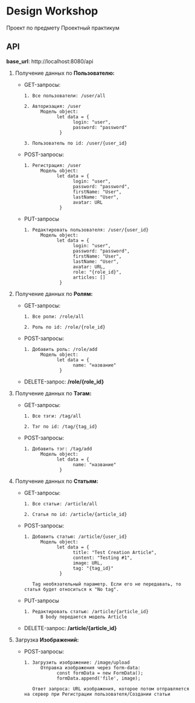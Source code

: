 # Design Workshop
Проект по предмету Проектный практикум


## API

**base_url**: http://localhost:8080/api

1. Получение данных по **Пользователю:**

      + GET-запросы: 
      
            1. Все пользователи: /user/all
            
            2. Авторизация: /user
                  Модель object: 
                        let data = {
                              login: "user",
                              password: "password"
                         }
            
            3. Пользователь по id: /user/{user_id}


      + POST-запросы: 
      
            1. Регистрация: /user         
                  Модель object: 
                        let data = {
                              login: "user",
                              password: "password",
                              firstName: "User",
                              lastName: "User",
                              avatar: URL
                         }
                         
      + PUT-запросы
      
            1. Редактировать пользователя: /user/{user_id}
                  Модель object: 
                        let data = {
                              login: "user",
                              password: "password",
                              firstName: "User",
                              lastName: "User",
                              avatar: URL,
                              role: "{role_id}",
                              articles: []
                         }
                         
2. Получение данных по **Ролям:**

      + GET-запросы: 
      
            1. Все роли: /role/all
            
            2. Роль по id: /role/{role_id}
            
      + POST-запросы: 
      
            1. Добавить роль: /role/add       
                  Модель object: 
                        let data = {
                              name: "название"
                         }
                         
      + DELETE-запрос: **/role/{role_id}**
      
3. Получение данных по **Тэгам:**

      + GET-запросы: 
      
            1. Все тэги: /tag/all
            
            2. Тэг по id: /tag/{tag_id}
            
      + POST-запросы: 
      
            1. Добавить тэг: /tag/add         
                  Модель object: 
                        let data = {
                              name: "название"
                         }
                         
4. Получение данных по **Статьям:**

      + GET-запросы: 
      
            1. Все статьи: /article/all
            
            2. Статья по id: /article/{article_id}
            
      + POST-запросы: 
      
            1. Добавить статью: /article/{user_id}         
                  Модель object: 
                        let data = {
                              title: "Test Creation Article",
                              content: "Testing #1",
                              image: URL,
                              tag: "{tag_id}"
                         }
                         
               Tag необязательный параметр. Если его не передавать, то статья будет относиться к "No tag".
               
      + PUT-запросы
      
            1. Редактировать статью: /article/{article_id}
                  В body передается модель Article
                  
      + DELETE-запрос: **/article/{article_id}**

5. Загрузка **Изображений:**
            
      + POST-запросы: 
      
            1. Загрузить изображение: /image/upload        
                  Отправка изображения через form-data:
                        const formData = new FormData();
                        formData.append('file', image);
                        
               Ответ запроса: URL изображения, которое потом отправляется на сервер при Регистрации пользователя/Создании статьи
